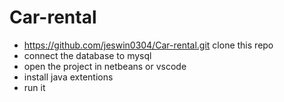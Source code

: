 # Car-rental
- https://github.com/jeswin0304/Car-rental.git clone this repo
- connect the database to mysql <br>
- open the project in netbeans or vscode <br>
- install java extentions<br>
- run it <br>
